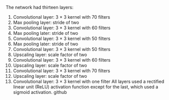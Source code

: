The network had thirteen layers:
1. Convolutional layer: 3 × 3 kernel with 70 filters
2. Max pooling layer: stride of two
3. Convolutional layer: 3 × 3 kernel with 60 filters
4. Max pooling later: stride of two
5. Convolutional layer: 3 × 3 kernel with 50 filters
6. Max pooling later: stride of two
7. Convolutional layer: 3 × 3 kernel with 50 filters
8. Upscaling layer: scale factor of two
9. Convolutional layer: 3 × 3 kernel with 60 filters
10. Upscaling layer: scale factor of two
11. Convolutional layer: 3 × 3 kernel with 70 filters
12. Upscaling layer: scale factor of two
13. Convolutional layer: 3 × 3 kernel with one filter
All layers used a rectified linear unit (ReLU) activation
function except for the last, which used a sigmoid activation.
github
